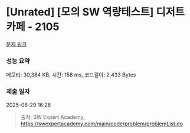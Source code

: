 # [Unrated] [모의 SW 역량테스트] 디저트 카페 - 2105 

[문제 링크](https://swexpertacademy.com/main/code/problem/problemDetail.do?contestProbId=AV5VwAr6APYDFAWu) 

### 성능 요약

메모리: 30,384 KB, 시간: 158 ms, 코드길이: 2,433 Bytes

### 제출 일자

2025-08-29 16:26



> 출처: SW Expert Academy, https://swexpertacademy.com/main/code/problem/problemList.do
